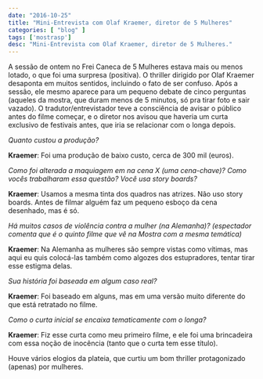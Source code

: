 ```yaml
---
date: "2016-10-25"
title: "Mini-Entrevista com Olaf Kraemer, diretor de 5 Mulheres"
categories: [ "blog" ]
tags: ['mostrasp']
desc: "Mini-Entrevista com Olaf Kraemer, diretor de 5 Mulheres."
---
```

A sessão de ontem no Frei Caneca de 5 Mulheres estava mais ou menos lotado, o que foi uma surpresa (positiva). O thriller dirigido por Olaf Kraemer desaponta em muitos sentidos, incluindo o fato de ser confuso. Após a sessão, ele mesmo aparece para um pequeno debate de cinco perguntas (aqueles da mostra, que duram menos de 5 minutos, só pra tirar foto e sair vazado). O tradutor/entrevistador teve a consciência de avisar o público antes do filme começar, e o diretor nos avisou que haveria um curta exclusivo de festivais antes, que iria se relacionar com o longa depois.

_Quanto custou a produção?_

__Kraemer__: Foi uma produção de baixo custo, cerca de 300 mil (euros).

_Como foi alterada a maquiagem em na cena X (uma cena-chave)? Como vocês trabalharam essa questão? Você usa story boards?_

__Kraemer__: Usamos a mesma tinta dos quadros nas atrizes. Não uso story boards. Antes de filmar alguém faz um pequeno esboço da cena desenhado, mas é só.

_Há muitos casos de violência contra a mulher (na Alemanha)? (espectador comenta que é o quinto filme que vê na Mostra com a mesma temática)_

__Kraemer__: Na Alemanha as mulheres são sempre vistas como vítimas, mas aqui eu quis colocá-las também como algozes dos estupradores, tentar tirar esse estigma delas.

_Sua história foi baseada em algum caso real?_

__Kraemer__: Foi baseado em alguns, mas em uma versão muito diferente do que está retratado no filme.

_Como o curta inicial se encaixa tematicamente com o longa?_

__Kraemer__: Fiz esse curta como meu primeiro filme, e ele foi uma brincadeira com essa noção de inocência (tanto que o curta tem esse título).

Houve vários elogios da plateia, que curtiu um bom thriller protagonizado (apenas) por mulheres.
